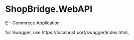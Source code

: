# ShopBridge.WebAPI
E - Commrece Application


for Swagger,
use https://localhost:port/swagger/index.html,


